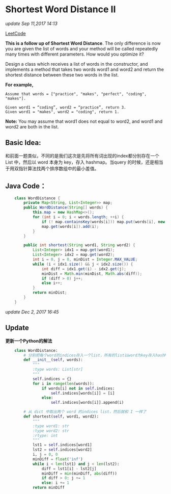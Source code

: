 # Shortest Word Distance II

_update Sep 11,2017 14:13_

[LeetCode](https://leetcode.com/problems/shortest-word-distance-ii/description/)

**This is a follow up of Shortest Word Distance**. The only difference is now you are given the list of words and your method will be called repeatedly many times with different parameters. How would you optimize it?

Design a class which receives a list of words in the constructor, and implements a method that takes two words word1 and word2 and return the shortest distance between these two words in the list.

**For example,**

```text
Assume that words = ["practice", "makes", "perfect", "coding", "makes"].

Given word1 = “coding”, word2 = “practice”, return 3.
Given word1 = "makes", word2 = "coding", return 1.
```

**Note:** You may assume that word1 does not equal to word2, and word1 and word2 are both in the list.

## Basic Idea:

和前面一题类似，不同的是我们这次是先将所有词出现的index都分别存在一个 List 中，然后以 word 本身为 key，存入 hashmap。当query 的时候，还是相当于用双指针算法找两个排序数组中的最小差值。

## Java Code：

```java
    class WordDistance {
        private Map<String, List<Integer>> map;
        public WordDistance(String[] words) {
            this.map = new HashMap<>();
            for (int i = 0; i < words.length; ++i) {
                if (! map.containsKey(words[i])) map.put(words[i], new ArrayList<Integer>());
                map.get(words[i]).add(i);
            }
        }

        public int shortest(String word1, String word2) {
            List<Integer> idx1 = map.get(word1);
            List<Integer> idx2 = map.get(word2);
            int i = 0, j = 0, minDist = Integer.MAX_VALUE;
            while (i < idx1.size() && j < idx2.size()) {
                int diff = idx1.get(i) - idx2.get(j);
                minDist = Math.min(minDist, Math.abs(diff));
                if (diff > 0) j++;
                else i++;
            }
            return minDist;
        }
    }
```

_update Dec 2, 2017 16:45_

## Update

**更新一个Python的解法**

```python
    class WordDistance:
        # 分别把每个word的indices存入一个list，所有的list以word为key存入hashMap 
        def __init__(self, words):
            """
            :type words: List[str]
            """
            self.indices = {}
            for i in range(len(words)):
                if words[i] not in self.indices:
                    self.indices[words[i]] = [i]
                else:
                    self.indices[words[i]].append(i)

        # 从 dict 中取出两个 word 的indices list，然后就和 I 一样了
        def shortest(self, word1, word2):
            """
            :type word1: str
            :type word2: str
            :rtype: int
            """
            lst1 = self.indices[word1]
            lst2 = self.indices[word2]
            i, j = 0, 0
            minDiff = float('inf')
            while i < len(lst1) and j < len(lst2):
                diff = lst1[i] - lst2[j]
                minDiff = min(minDiff, abs(diff))
                if diff > 0: j += 1
                else: i += 1
            return minDiff
```

